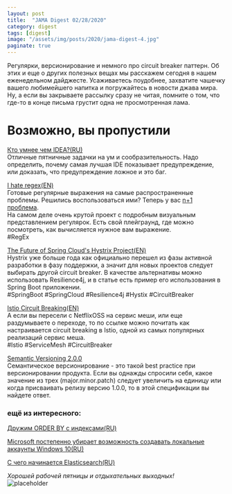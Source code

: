 ```yaml
---
layout: post
title:  "JAMA Digest 02/28/2020"
category: digest
tags: [digest]
image: "/assets/img/posts/2020/jama-digest-4.jpg"
paginate: true
---
```

Регулярки, версионирование и немного про circuit breaker паттерн. Об этих и еще о других полезных вещах мы расскажем сегодня в нашем еженедельном дайджесте. Усаживаетесь поудобнее, захватите чашечку вашего любимейшего напитка и погружайтесь в новости джава мира.
Ну, а если вы закрываете рассылку сразу не читая, помните о том, что где-то в конце письма грустит одна не просмотренная лама.  

# Возможно, вы пропустили

[Кто умнее чем IDEA?(RU)](https://habr.com/ru/company/JetBrains/blog/489156/)  
Отличные пятничные задачки на ум и сообразительность. Надо определить, почему самая лучшая IDE показывает предупреждение, или доказать, что предупреждение ложное и это баг.  

[I hate regex(EN)](https://ihateregex.io/)  
Готовые регулярные выражения на самые распространенные проблемы. Решились воспользоваться ими? Теперь у вас [n+1 проблема](http://regex.info/blog/2006-09-15/247).  
На самом деле очень крутой проект с подробным визуальным представлением регулярок. Есть свой плейграунд, где можно посмотреть, как вычисляется нужное вам выражение.  
#RegEx  

[The Future of Spring Cloud's Hystrix Project(EN)](https://www.infoq.com/articles/spring-cloud-hystrix/)  
Hystrix уже больше года как официально перешел из фазы активной разработки в фазу поддержки, а значит для новых проектов следует выбирать другой circuit breaker. В качестве альтернативы можно использовать Resilience4j, и в статье есть пример его использования в Spring Boot приложении.  
#SpringBoot #SpringCloud #Resilience4j #Hystix #CircuitBreaker  

[Istio Circuit Breaking(EN)](https://istio.io/docs/tasks/traffic-management/circuit-breaking/)  
А если вы пересели с NetflixOSS на сервис меши, или еще раздумываете о переходе, то по ссылке можно почитать как настраивается circuit breaking в Istio, одной из самых популярных реализаций сервис меша.  
#Istio #ServiceMesh #CircuitBreaker  

[Semantic Versioning 2.0.0](https://semver.org/)  
Семантическое версионирование - это такой best practice при версионировании продукта. Если вы однажды спросили себя, какое значение из трех (major.minor.patch) следует увеличить на единицу или когда присваивать релизу версию 1.0.0, то в этой спецификации вы найдете ответ.  

### ещё из интересного:  
[Дружим ORDER BY с индексами(RU)](https://habr.com/ru/company/tinkoff/blog/487412/)  

[Microsoft постепенно убирает возможность создавать локальные аккаунты Windows 10(RU)](https://habr.com/ru/news/t/490048/)  

[С чего начинается Elasticsearch(RU)](https://habr.com/ru/post/489924/)  

*Хорошей рабочей пятницы и отдыхательных выходных!*  
![placeholder](https://media.giphy.com/media/lNCsEPVxWOlwY/source.gif)



